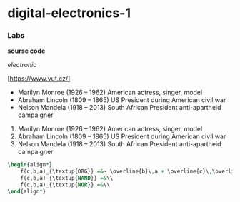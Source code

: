 # digital-electronics-1
### Labs


**sourse code**

 *electronic*
 
 [https://www.vut.cz/]
 
 
- Marilyn Monroe (1926 – 1962) American actress, singer, model
- Abraham Lincoln (1809 – 1865) US President during American civil war
- Nelson Mandela (1918 – 2013)  South African President anti-apartheid campaigner


1. Marilyn Monroe (1926 – 1962) American actress, singer, model
2. Abraham Lincoln (1809 – 1865) US President during American civil war
3. Nelson Mandela (1918 – 2013)  South African President anti-apartheid campaigner


``` vhdl
\begin{align*}
    f(c,b,a)_{\textup{ORG}} =&~ \overline{b}\,a + \overline{c}\,\overline{b}\\
    f(c,b,a)_{\textup{NAND}} =&\\
    f(c,b,a)_{\textup{NOR}} =&\\
\end{align*}

```
